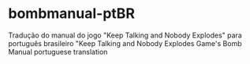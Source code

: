# bombmanual-ptBR
Tradução do manual do jogo "Keep Talking and Nobody Explodes" para português brasileiro
"Keep Talking and Nobody Explodes Game's Bomb Manual portuguese translation
